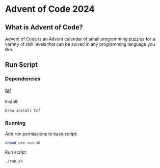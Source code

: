 # Advent of Code 2024
## What is Advent of Code?
[Advent of Code](https://adventofcode.com/2024/about) is an Advent calendar of small programming puzzles for a variety of skill levels that can be solved in any programming language you like.

## Run Script
### Dependencies
#### [fzf](https://github.com/junegunn/fzf)
Install:
```bash
brew install fzf
```

### Running
Add run permissions to bash script:
```bash
chmod u+x run.sh
```
Run script:
```bash
./run.sh
```